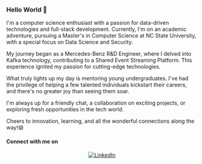 ### Hello World 👋

<!--
#### I’m currently learning ...
<p align="center">
 <img height="32" width="32" src="https://raw.githubusercontent.com/github/explore/80688e429a7d4ef2fca1e82350fe8e3517d3494d/topics/dart/dart.png">
 <img height="32" width="32" src="https://raw.githubusercontent.com/github/explore/80688e429a7d4ef2fca1e82350fe8e3517d3494d/topics/flutter/flutter.png">
 </p>
**SoundaryaKhanapur/SoundaryaKhanapur** is a ✨ _special_ ✨ repository because its `README.md` (this file) appears on your GitHub profile.

![SMKCODES](https://github.com/SoundaryaKhanapur/SoundaryaKhanapur/blob/master/IMG_20.jpg)
Here are some ideas to get you started:

- 🔭 I’m currently working on ...
- 🌱 I’m currently learning ...
- 👯 I’m looking to collaborate on ...
- 🤔 I’m looking for help with ...
- 💬 Ask me about ...
- 📫 How to reach me: ...
- 😄 Pronouns: ...
- ⚡ Fun fact: ...
-->

I'm a computer science enthusiast with a passion for data-driven technologies and full-stack development. Currently, I'm on an academic adventure, pursuing a Master's in Computer Science at NC State University, with a special focus on Data Science and Security.

My journey began as a Mercedes-Benz R&D Engineer, where I delved into Kafka technology, contributing to a Shared Event Streaming Platform. This experience ignited my passion for cutting-edge technologies.

What truly lights up my day is mentoring young undergraduates. I've had the privilege of helping a few talented individuals kickstart their careers, and there's no greater joy than seeing them soar.

I'm always up for a friendly chat, a collaboration on exciting projects, or exploring fresh opportunities in the tech world.

Cheers to innovation, learning, and all the wonderful connections along the way!😄



#### Connect with me on 
<p align="center">
  <a href="https://linkedin.com/in/soundarya-khanapur/"><img src="https://img.shields.io/badge/LinkedIn--_.svg?style=social&logo=linkedIn" alt="LinkedIn"></a>
<!--   <a href="https://www.instagram.com/smk.codes/"><img src="https://img.shields.io/badge/Instagram--_.svg?style=social&logo=instagram" alt="Instagram"></a>
  <a href="https://twitter.com/smk_codes"><img src="https://img.shields.io/badge/Twitter--_.svg?style=social&logo=twitter" alt="Twitter"></a>
  <a href="https://www.youtube.com/channel/UC7opD0zJrLppPXo3-6tDF5w"><img src="https://img.shields.io/badge/YouTube--_.svg?style=social&logo=youtube" alt="YouTube"></a> -->
</p>


